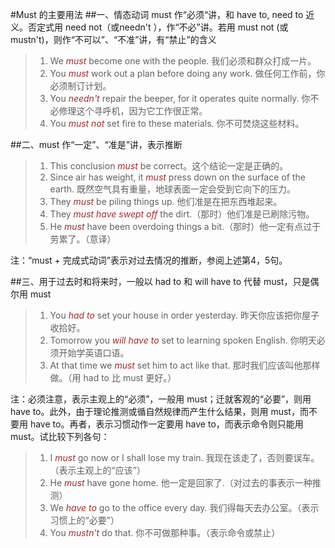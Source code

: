 #Must 的主要用法
##一、情态动词 must 作“必须“讲，和 have to, need to 近义。否定式用 need not（或needn't ），作“不必”讲。若用 must not (或 mustn't)，则作“不可以”、“不准”讲，有“禁止”的含义
>1. We *must* become one with the people. 我们必须和群众打成一片。
>2. You *must* work out a plan before doing any work. 做任何工作前，你必须制订计划。
>3. You *needn't* repair the beeper, for it operates quite normally. 你不必修理这个寻呼机，因为它工作很正常。
>4. You *must not* set fire to these materials. 你不可焚烧这些材料。

##二、must 作“一定”、“准是”讲，表示推断
>1. This conclusion *must* be correct。这个结论一定是正确的。
>2. Since air has weight, it *must* press down on the surface of the earth. 既然空气具有重量，地球表面一定会受到它向下的压力。
>3. They *must* be piling things up. 他们准是在把东西堆起来。
>4. They *must have swept off* the dirt.（那时）他们准是已刷除污物。
>5. He *must* have been overdoing things a bit.（那时）他一定有点过于劳累了。（意译）

注：“must + 完成式动词”表示对过去情况的推断，参阅上述第4，5句。

##三、用于过去时和将来时，一般以 had to 和 will have to 代替 must，只是偶尔用 must
>1. You *had to* set your house in order yesterday. 昨天你应该把你屋子收拾好。
>2. Tomorrow you *will have to* set to learning spoken English. 你明天必须开始学英语口语。
>3. At that time we *must* set him to act like that. 那时我们应该叫他那样做。（用 had to 比 must 更好。）

注：必须注意，表示主观上的“必须”，一般用 must；迁就客观的“必要”，则用 have to。此外，由于理论推测或循自然规律而产生什么结果，则用 must，而不要用 have to。再者，表示习惯动作一定要用 have to，而表示命令则只能用 must。试比较下列各句：

>1. I *must* go now or I shall lose my train. 我现在该走了，否则要误车。（表示主观上的“应该”）
>2. He *must* have gone home. 他一定是回家了.（对过去的事表示一种推测）
>3. We *have to* go to the office every day. 我们得每天去办公室。（表示习惯上的“必要”）
>4. You *mustn’t* do that. 你不可做那种事。（表示命令或禁止）

<style>em {color: brown}</style>